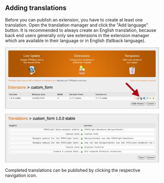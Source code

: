 ## Adding translations

Before you can publish an extension, you have to create at least one
translation. Open the translation manager and click the "Add language" button.
It is recommended to always create an English translation, because back end
users generally only see extensions in the extension manager which are available
in their language or in English (fallback language).

![](images/add-translation.jpg)

![](images/edit-translation.jpg)

Completed translations can be published by clicking the respective navigation
icon.
